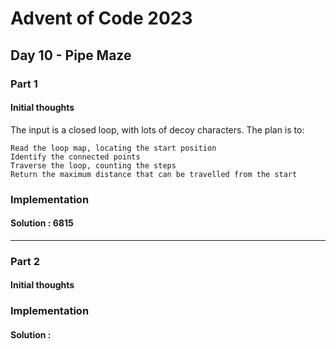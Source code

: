 ﻿# Advent of Code 2023
## Day 10 - Pipe Maze

### Part 1
#### Initial thoughts
The input is a closed loop, with lots of decoy characters.
The plan is to:

	Read the loop map, locating the start position
	Identify the connected points
	Traverse the loop, counting the steps
	Return the maximum distance that can be travelled from the start

### Implementation


#### Solution : 6815
---
### Part 2
#### Initial thoughts


### Implementation



#### Solution : 
